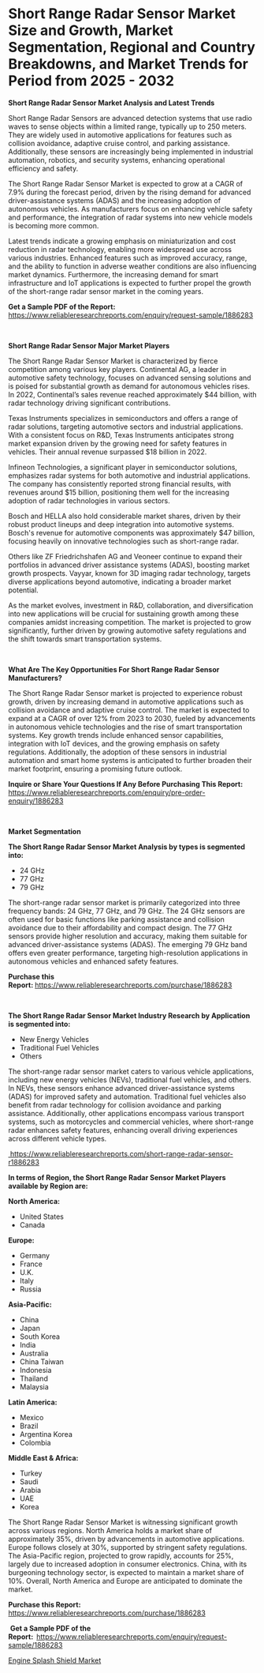 <p><h1>Short Range Radar Sensor Market Size and Growth, Market Segmentation, Regional and Country Breakdowns, and Market Trends for Period from 2025 -  2032</h1></p><p><strong>Short Range Radar Sensor Market Analysis and Latest Trends</strong></p>
<p><p>Short Range Radar Sensors are advanced detection systems that use radio waves to sense objects within a limited range, typically up to 250 meters. They are widely used in automotive applications for features such as collision avoidance, adaptive cruise control, and parking assistance. Additionally, these sensors are increasingly being implemented in industrial automation, robotics, and security systems, enhancing operational efficiency and safety.</p><p>The Short Range Radar Sensor Market is expected to grow at a CAGR of 7.9% during the forecast period, driven by the rising demand for advanced driver-assistance systems (ADAS) and the increasing adoption of autonomous vehicles. As manufacturers focus on enhancing vehicle safety and performance, the integration of radar systems into new vehicle models is becoming more common. </p><p>Latest trends indicate a growing emphasis on miniaturization and cost reduction in radar technology, enabling more widespread use across various industries. Enhanced features such as improved accuracy, range, and the ability to function in adverse weather conditions are also influencing market dynamics. Furthermore, the increasing demand for smart infrastructure and IoT applications is expected to further propel the growth of the short-range radar sensor market in the coming years.</p></p>
<p><strong>Get a Sample PDF of the Report:&nbsp;</strong> <a href="https://www.reliableresearchreports.com/enquiry/request-sample/1886283?utm_campaign=3079&utm_medium=2&utm_source=Github&utm_content=ia&utm_term=30032025&utm_id=short-range-radar-sensor">https://www.reliableresearchreports.com/enquiry/request-sample/1886283</a></p>
<p>&nbsp;</p>
<p><strong>Short Range Radar Sensor Major Market Players</strong></p>
<p><p>The Short Range Radar Sensor Market is characterized by fierce competition among various key players. Continental AG, a leader in automotive safety technology, focuses on advanced sensing solutions and is poised for substantial growth as demand for autonomous vehicles rises. In 2022, Continental’s sales revenue reached approximately $44 billion, with radar technology driving significant contributions.</p><p>Texas Instruments specializes in semiconductors and offers a range of radar solutions, targeting automotive sectors and industrial applications. With a consistent focus on R&D, Texas Instruments anticipates strong market expansion driven by the growing need for safety features in vehicles. Their annual revenue surpassed $18 billion in 2022.</p><p>Infineon Technologies, a significant player in semiconductor solutions, emphasizes radar systems for both automotive and industrial applications. The company has consistently reported strong financial results, with revenues around $15 billion, positioning them well for the increasing adoption of radar technologies in various sectors.</p><p>Bosch and HELLA also hold considerable market shares, driven by their robust product lineups and deep integration into automotive systems. Bosch's revenue for automotive components was approximately $47 billion, focusing heavily on innovative technologies such as short-range radar.</p><p>Others like ZF Friedrichshafen AG and Veoneer continue to expand their portfolios in advanced driver assistance systems (ADAS), boosting market growth prospects. Vayyar, known for 3D imaging radar technology, targets diverse applications beyond automotive, indicating a broader market potential.</p><p>As the market evolves, investment in R&D, collaboration, and diversification into new applications will be crucial for sustaining growth among these companies amidst increasing competition. The market is projected to grow significantly, further driven by growing automotive safety regulations and the shift towards smart transportation systems.</p></p>
<p>&nbsp;</p>
<p><strong>What Are The Key Opportunities For Short Range Radar Sensor Manufacturers?</strong></p>
<p><p>The Short Range Radar Sensor market is projected to experience robust growth, driven by increasing demand in automotive applications such as collision avoidance and adaptive cruise control. The market is expected to expand at a CAGR of over 12% from 2023 to 2030, fueled by advancements in autonomous vehicle technologies and the rise of smart transportation systems. Key growth trends include enhanced sensor capabilities, integration with IoT devices, and the growing emphasis on safety regulations. Additionally, the adoption of these sensors in industrial automation and smart home systems is anticipated to further broaden their market footprint, ensuring a promising future outlook.</p></p>
<p><strong>Inquire or Share Your Questions If Any Before Purchasing This Report:</strong> <a href="https://www.reliableresearchreports.com/enquiry/pre-order-enquiry/1886283?utm_campaign=3079&utm_medium=2&utm_source=Github&utm_content=ia&utm_term=30032025&utm_id=short-range-radar-sensor">https://www.reliableresearchreports.com/enquiry/pre-order-enquiry/1886283</a></p>
<p>&nbsp;</p>
<p><strong>Market Segmentation</strong></p>
<p><strong>The Short Range Radar Sensor Market Analysis by types is segmented into:</strong></p>
<p><ul><li>24 GHz</li><li>77 GHz</li><li>79 GHz</li></ul></p>
<p><p>The short-range radar sensor market is primarily categorized into three frequency bands: 24 GHz, 77 GHz, and 79 GHz. The 24 GHz sensors are often used for basic functions like parking assistance and collision avoidance due to their affordability and compact design. The 77 GHz sensors provide higher resolution and accuracy, making them suitable for advanced driver-assistance systems (ADAS). The emerging 79 GHz band offers even greater performance, targeting high-resolution applications in autonomous vehicles and enhanced safety features.</p></p>
<p><strong>Purchase this Report:&nbsp;</strong><a href="https://www.reliableresearchreports.com/purchase/1886283?utm_campaign=3079&utm_medium=2&utm_source=Github&utm_content=ia&utm_term=30032025&utm_id=short-range-radar-sensor">https://www.reliableresearchreports.com/purchase/1886283</a></p>
<p>&nbsp;</p>
<p><strong>The Short Range Radar Sensor Market Industry Research by Application is segmented into:</strong></p>
<p><ul><li>New Energy Vehicles</li><li>Traditional Fuel Vehicles</li><li>Others</li></ul></p>
<p><p>The short-range radar sensor market caters to various vehicle applications, including new energy vehicles (NEVs), traditional fuel vehicles, and others. In NEVs, these sensors enhance advanced driver-assistance systems (ADAS) for improved safety and automation. Traditional fuel vehicles also benefit from radar technology for collision avoidance and parking assistance. Additionally, other applications encompass various transport systems, such as motorcycles and commercial vehicles, where short-range radar enhances safety features, enhancing overall driving experiences across different vehicle types.</p></p>
<p><a href="https://www.reliableresearchreports.com/short-range-radar-sensor-r1886283?utm_campaign=3079&utm_medium=2&utm_source=Github&utm_content=ia&utm_term=30032025&utm_id=short-range-radar-sensor">&nbsp;https://www.reliableresearchreports.com/short-range-radar-sensor-r1886283</a></p>
<p><strong>In terms of Region, the Short Range Radar Sensor Market Players available by Region are:</strong></p>
<p>
    <p> <strong> North America: </strong>
        <ul>
            <li>United States</li>
            <li>Canada</li>
        </ul>
        </p> 
    <p> <strong> Europe: </strong>
        <ul>
            <li>Germany</li>
            <li>France</li>
            <li>U.K.</li>
            <li>Italy</li>
            <li>Russia</li>
        </ul>
        </p> 
    <p> <strong> Asia-Pacific: </strong>
        <ul>
            <li>China</li>
            <li>Japan</li>
            <li>South Korea</li>
            <li>India</li>
            <li>Australia</li>
            <li>China Taiwan</li>
            <li>Indonesia</li>
            <li>Thailand</li>
            <li>Malaysia</li>
        </ul>
        </p> 
    <p> <strong> Latin America: </strong>
        <ul>
            <li>Mexico</li>
            <li>Brazil</li>
            <li>Argentina Korea</li>
            <li>Colombia</li>
        </ul>
        </p> 
    <p> <strong> Middle East & Africa: </strong>
        <ul>
            <li>Turkey</li>
            <li>Saudi</li>
            <li>Arabia</li>
            <li>UAE</li>
            <li>Korea</li>
        </ul>
    </p>
    </p>
<p><p>The Short Range Radar Sensor Market is witnessing significant growth across various regions. North America holds a market share of approximately 35%, driven by advancements in automotive applications. Europe follows closely at 30%, supported by stringent safety regulations. The Asia-Pacific region, projected to grow rapidly, accounts for 25%, largely due to increased adoption in consumer electronics. China, with its burgeoning technology sector, is expected to maintain a market share of 10%. Overall, North America and Europe are anticipated to dominate the market.</p></p>
<p><strong>Purchase this Report: </strong><a href="https://www.reliableresearchreports.com/purchase/1886283?utm_campaign=3079&utm_medium=2&utm_source=Github&utm_content=ia&utm_term=30032025&utm_id=short-range-radar-sensor">https://www.reliableresearchreports.com/purchase/1886283</a></p>
<p>&nbsp;<strong>Get a Sample PDF of the Report:&nbsp;&nbsp;</strong><a href="https://www.reliableresearchreports.com/enquiry/request-sample/1886283?utm_campaign=3079&utm_medium=2&utm_source=Github&utm_content=ia&utm_term=30032025&utm_id=short-range-radar-sensor">https://www.reliableresearchreports.com/enquiry/request-sample/1886283</a></p>
<p><strong></strong></p>
<p><p><a href="https://github.com/celpabembes/Market-Research-Report-List-1/blob/main/engine-splash-shield-market.md?utm_campaign=3079&utm_medium=2&utm_source=Github&utm_content=ia&utm_term=30032025&utm_id=short-range-radar-sensor">Engine Splash Shield Market</a></p></p>